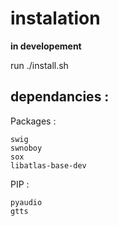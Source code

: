 # instalation

**in developement**

run ./install.sh

## dependancies :

Packages :
```
swig
swnoboy
sox
libatlas-base-dev
```
PIP :
```
pyaudio
gtts
```
